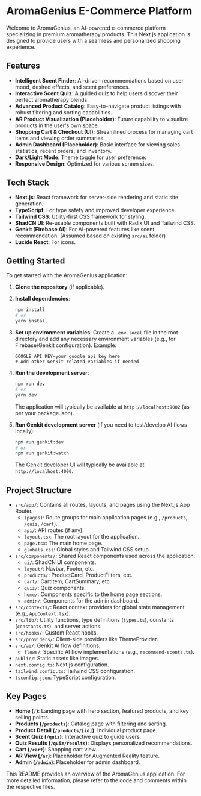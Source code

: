 
# AromaGenius E-Commerce Platform

Welcome to AromaGenius, an AI-powered e-commerce platform specializing in premium aromatherapy products. This Next.js application is designed to provide users with a seamless and personalized shopping experience.

## Features

-   **Intelligent Scent Finder**: AI-driven recommendations based on user mood, desired effects, and scent preferences.
-   **Interactive Scent Quiz**: A guided quiz to help users discover their perfect aromatherapy blends.
-   **Advanced Product Catalog**: Easy-to-navigate product listings with robust filtering and sorting capabilities.
-   **AR Product Visualization (Placeholder)**: Future capability to visualize products in the user's own space.
-   **Shopping Cart & Checkout (UI)**: Streamlined process for managing cart items and viewing order summaries.
-   **Admin Dashboard (Placeholder)**: Basic interface for viewing sales statistics, recent orders, and inventory.
-   **Dark/Light Mode**: Theme toggle for user preference.
-   **Responsive Design**: Optimized for various screen sizes.

## Tech Stack

-   **Next.js**: React framework for server-side rendering and static site generation.
-   **TypeScript**: For type safety and improved developer experience.
-   **Tailwind CSS**: Utility-first CSS framework for styling.
-   **ShadCN UI**: Re-usable components built with Radix UI and Tailwind CSS.
-   **Genkit (Firebase AI)**: For AI-powered features like scent recommendation. (Assumed based on existing `src/ai` folder)
-   **Lucide React**: For icons.

## Getting Started

To get started with the AromaGenius application:

1.  **Clone the repository** (if applicable).
2.  **Install dependencies**:
    ```bash
    npm install
    # or
    yarn install
    ```
3.  **Set up environment variables**:
    Create a `.env.local` file in the root directory and add any necessary environment variables (e.g., for Firebase/Genkit configuration).
    Example:
    ```
    GOOGLE_API_KEY=your_google_api_key_here 
    # Add other Genkit related variables if needed
    ```
4.  **Run the development server**:
    ```bash
    npm run dev
    # or
    yarn dev
    ```
    The application will typically be available at `http://localhost:9002` (as per your package.json).

5.  **Run Genkit development server** (if you need to test/develop AI flows locally):
    ```bash
    npm run genkit:dev
    # or
    npm run genkit:watch 
    ```
    The Genkit developer UI will typically be available at `http://localhost:4000`.


## Project Structure

-   `src/app/`: Contains all routes, layouts, and pages using the Next.js App Router.
    -   `(pages)`: Route groups for main application pages (e.g., `/products`, `/quiz`, `/cart`).
    -   `api/`: API routes (if any).
    -   `layout.tsx`: The root layout for the application.
    -   `page.tsx`: The main home page.
    -   `globals.css`: Global styles and Tailwind CSS setup.
-   `src/components/`: Shared React components used across the application.
    -   `ui/`: ShadCN UI components.
    -   `layout/`: Navbar, Footer, etc.
    -   `products/`: ProductCard, ProductFilters, etc.
    -   `cart/`: CartItem, CartSummary, etc.
    -   `quiz/`: Quiz components.
    -   `home/`: Components specific to the home page sections.
    -   `admin/`: Components for the admin dashboard.
-   `src/contexts/`: React context providers for global state management (e.g., `AppContext.tsx`).
-   `src/lib/`: Utility functions, type definitions (`types.ts`), constants (`constants.ts`), and server actions.
-   `src/hooks/`: Custom React hooks.
-   `src/providers/`: Client-side providers like ThemeProvider.
-   `src/ai/`: Genkit AI flow definitions.
    -   `flows/`: Specific AI flow implementations (e.g., `recommend-scents.ts`).
-   `public/`: Static assets like images.
-   `next.config.ts`: Next.js configuration.
-   `tailwind.config.ts`: Tailwind CSS configuration.
-   `tsconfig.json`: TypeScript configuration.

## Key Pages

-   **Home (`/`)**: Landing page with hero section, featured products, and key selling points.
-   **Products (`/products`)**: Catalog page with filtering and sorting.
-   **Product Detail (`/products/[id]`)**: Individual product page.
-   **Scent Quiz (`/quiz`)**: Interactive quiz to guide users.
-   **Quiz Results (`/quiz/results`)**: Displays personalized recommendations.
-   **Cart (`/cart`)**: Shopping cart view.
-   **AR View (`/ar`)**: Placeholder for Augmented Reality feature.
-   **Admin (`/admin`)**: Placeholder for admin dashboard.

This README provides an overview of the AromaGenius application. For more detailed information, please refer to the code and comments within the respective files.

